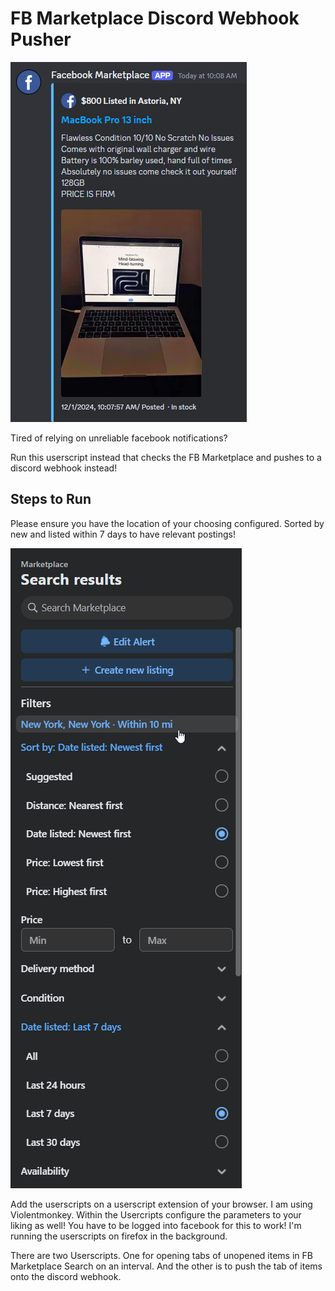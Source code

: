 # FB Marketplace Discord Webhook Pusher

![alt text](image.png)

Tired of relying on unreliable facebook notifications?

Run this userscript instead that checks the FB Marketplace and pushes to a discord webhook instead!

## Steps to Run
Please ensure you have the location of your choosing configured. Sorted by new and listed within 7 days to have relevant postings!

![alt text](image-1.png)

Add the userscripts on a userscript extension of your browser. I am using Violentmonkey.
Within the Usercripts configure the parameters to your liking as well!
You have to be logged into facebook for this to work! I'm running the userscripts on firefox in the background.

There are two Userscripts. One for opening tabs of unopened items in FB Marketplace Search on an interval. And the other is to push the tab of items onto the discord webhook.
